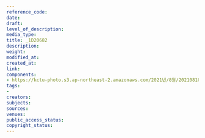 ```yaml
---
reference_code: 
date: 
draft: 
level_of_description: 
media_type: 
title: _1D20682
description: 
weight: 
modified_at: 
created_at: 
link: 
components:
- https://kctu-photo.s3.ap-northeast-2.amazonaws.com/2021년/8월/20210818_경찰+양경수+위원장+구속영장+통보+방문/_1D20682.jpg
tags:
- 
creators: 
subjects: 
sources: 
venues: 
public_access_status: 
copyright_status: 
---
```

